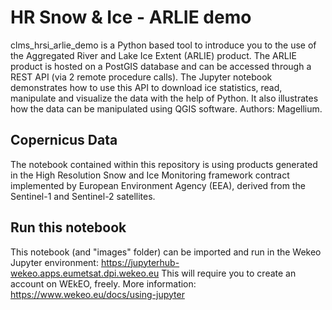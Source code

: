 # HR Snow &amp; Ice - ARLIE demo
clms_hrsi_arlie_demo is a Python based tool to introduce you to the use of the Aggregated River and Lake Ice Extent (ARLIE) product. The ARLIE product is hosted on a PostGIS database and can be accessed through a REST API (via 2 remote procedure calls). The Jupyter notebook demonstrates how to use this API to download ice statistics, read, manipulate and visualize the data with the help of Python. It also illustrates how the data can be manipulated using QGIS software. 
Authors: Magellium.

## Copernicus Data
The notebook contained within this repository is using products generated in the High Resolution Snow and Ice Monitoring framework contract implemented by European Environment Agency (EEA), derived from the Sentinel-1 and Sentinel-2 satellites.

## Run this notebook
This notebook (and "images" folder) can be imported and run in the Wekeo Jupyter environment: https://jupyterhub-wekeo.apps.eumetsat.dpi.wekeo.eu This will require you to create an account on WEkEO, freely.
More information: https://www.wekeo.eu/docs/using-jupyter 

